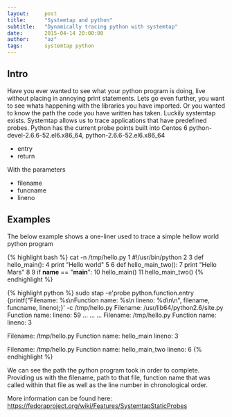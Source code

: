 ```yaml
---
layout:     post
title:      "Systemtap and python"
subtitle:   "Dynamically tracing python with systemtap"
date:       2015-04-14 20:00:00
author:     "az"
tags:       systemtap python
---
```


<p>
<h2 class="section-heading">Intro</h2>
Have you ever wanted to see what your python program is doing, live without placing in annoying print statements. Lets go
even further, you want to see whats happening with the libraries you have imported. Or you wanted to know the path the code
you have written has taken. Luckily systemtap exists. Systemtap allows us to trace applications that have 
predefined probes. Python has the current probe points built into Centos 6 python-devel-2.6.6-52.el6.x86_64, python-2.6.6-52.el6.x86_64
<ul>
<li> entry </li>
<li> return </li>
</ul>

With the parameters 
<ul>
<li> filename </li>
<li> funcname </li>
<li> lineno </li>
</ul>
</p>

<p>
<h2 class="section-heading">Examples</h2>
The below example shows a one-liner used to trace a simple hellow world python program

{% highlight bash %}
cat -n /tmp/hello.py
     1	#!/usr/bin/python
     2
     3	def hello_main():
     4	   print "Hello world"
     5
     6	def hello_main_two():
     7	   print "Hello Mars"
     8
     9	if __name__ == "__main__":
    10	   hello_main()
    11	   hello_main_two()
{% endhighlight %}

{% highlight python  %}
sudo stap -e'probe python.function.entry {printf("Filename: %s\nFunction name: %s\n lineno: %d\n\n", filename, funcname, lineno);}' -c /tmp/hello.py
Filename: /usr/lib64/python2.6/site.py
Function name: <module>
 lineno: 59
...
...
...
Filename: /tmp/hello.py
Function name: <module>
 lineno: 3

Filename: /tmp/hello.py
Function name: hello_main
 lineno: 3

Filename: /tmp/hello.py
Function name: hello_main_two
 lineno: 6
{% endhighlight %}

We can see the path the python program took in order to complete. Providing us with the filename, path to that file, function name
that was called within that file as well as the line number in chronological order.

More information can be found here: https://fedoraproject.org/wiki/Features/SystemtapStaticProbes
</p>
